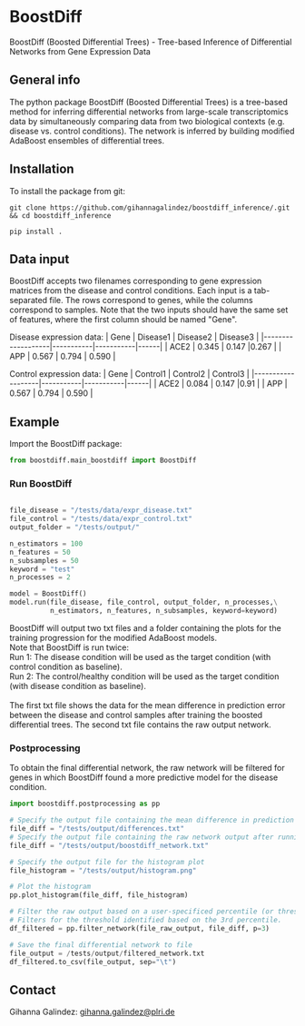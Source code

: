 # BoostDiff 
BoostDiff (Boosted Differential Trees) - Tree-based Inference of Differential Networks from Gene Expression Data


## General info
The python package BoostDiff (Boosted Differential Trees) is a tree-based method for inferring differential networks from large-scale transcriptomics data 
by simultaneously comparing data from two biological contexts (e.g. disease vs. control conditions). 
The network is inferred by building modified AdaBoost ensembles of differential trees.

## Installation

To install the package from git:

`git clone https://github.com/gihannagalindez/boostdiff_inference/.git  && cd boostdiff_inference`

`pip install .`


## Data input

BoostDiff accepts two filenames corresponding to gene expression matrices from the disease and control conditions.
Each input is a tab-separated file. The rows correspond to genes, while the columns correspond to samples. Note that the two inputs should have the same set of features, where the first column should be named "Gene".

Disease expression data:
| Gene  |   Disease1   |   Disease2  | Disease3  | 
|-------------------|-----------|-----------|------|
| ACE2   | 0.345  | 0.147  |0.267 | 
| APP   | 0.567  | 0.794  | 0.590 | 

Control expression data:
| Gene  |   Control1   |   Control2  | Control3  | 
|-------------------|-----------|-----------|------|
| ACE2   | 0.084  | 0.147  |0.91 | 
| APP   | 0.567  | 0.794  | 0.590 | 


## Example


Import the BoostDiff package:

```python
from boostdiff.main_boostdiff import BoostDiff
```

### Run BoostDiff 

```python

file_disease = "/tests/data/expr_disease.txt"
file_control = "/tests/data/expr_control.txt"
output_folder = "/tests/output/"

n_estimators = 100
n_features = 50
n_subsamples = 50
keyword = "test"
n_processes = 2

model = BoostDiff()
model.run(file_disease, file_control, output_folder, n_processes,\
          n_estimators, n_features, n_subsamples, keyword=keyword)

```

BoostDiff will output two txt files and a folder containing the plots for the training progression for the modified AdaBoost models.
<br /> Note that BoostDiff is run twice:
<br /> Run 1: The disease condition will be used as the target condition (with control condition as baseline).
<br /> Run 2: The control/healthy condition will be used as the target condition (with disease condition as baseline).
<br /> <br /> The first txt file shows the data for the mean difference in prediction error between the disease and control samples after training the boosted differential trees.
The second txt file contains the raw output network.

###  Postprocessing

To obtain the final differential network, the raw network will be filtered for genes in which BoostDiff found a more predictive model for the disease condition.

```python
import boostdiff.postprocessing as pp

# Specify the output file containing the mean difference in prediction error after running the BoostDiff algorithm
file_diff = "/tests/output/differences.txt"
# Specify the output file containing the raw network output after running the BoostDiff algorithm
file_diff = "/tests/output/boostdiff_network.txt"

# Specify the output file for the histogram plot
file_histogram = "/tests/output/histogram.png"

# Plot the histogram
pp.plot_histogram(file_diff, file_histogram)

# Filter the raw output based on a user-specificed percentile (or threshold)
# Filters for the threshold identified based on the 3rd percentile.
df_filtered = pp.filter_network(file_raw_output, file_diff, p=3)

# Save the final differential network to file
file_output = /tests/output/filtered_network.txt
df_filtered.to_csv(file_output, sep="\t")
```


## Contact 
Gihanna Galindez: gihanna.galindez@plri.de
